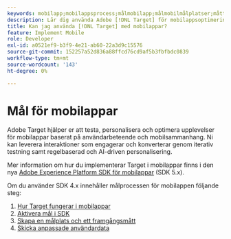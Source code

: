 ```yaml
---
keywords: mobilapp;mobilappsprocess;målmobilapp;målmobilmålplatser;mått för mobilappens framgång
description: Lär dig använda Adobe [!DNL Target] för mobilappsoptimering och -personalisering, med iterativ testning och regelbaserad och AI-driven personalisering.
title: Kan jag använda [!DNL Target] med mobilappar?
feature: Implement Mobile
role: Developer
exl-id: a0521ef9-b3f9-4e21-ab60-22a3d9c15576
source-git-commit: 152257a52d836a88ffcd76cd9af5b3fbfbdc0839
workflow-type: tm+mt
source-wordcount: '143'
ht-degree: 0%

---
```


# Mål för mobilappar

Adobe Target hjälper er att testa, personalisera och optimera upplevelser för mobilappar baserat på användarbeteende och mobilsammanhang. Ni kan leverera interaktioner som engagerar och konverterar genom iterativ testning samt regelbaserad och AI-driven personalisering.

Mer information om hur du implementerar Target i mobilappar finns i den nya [Adobe Experience Platform SDK för mobilappar](https://aep-sdks.gitbook.io/docs/using-mobile-extensions/adobe-target) (SDK 5.x).

Om du använder SDK 4.x innehåller målprocessen för mobilappen följande steg:

1. [Hur Target fungerar i mobilappar](/help/main/c-target-mobile-app/mobile-how-target-works-mobile-apps.md)
1. [Aktivera mål i SDK](/help/main/c-target-mobile-app/mobile-enable-target-in-sdk.md)
1. [Skapa en målplats och ett framgångsmått](/help/main/c-target-mobile-app/mobile-create-location-and-metric.md)
1. [Skicka anpassade användardata](/help/main/c-target-mobile-app/mobile-custom-user-data.md)
